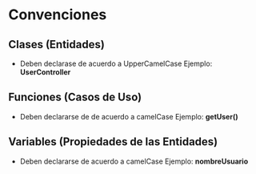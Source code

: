 # Convenciones
## Clases (Entidades)
- Deben declarase de acuerdo a UpperCamelCase
Ejemplo: **UserController**
## Funciones (Casos de Uso)
- Deben declararse de de acuerdo a camelCase
Ejemplo: **getUser()**
## Variables (Propiedades de las Entidades)
- Deben declararse de acuerdo a camelCase
Ejemplo: **nombreUsuario**
